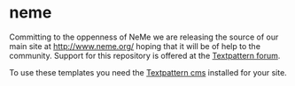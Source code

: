 # neme

Committing to the oppenness of NeMe we are releasing the source of our main site at http://www.neme.org/ hoping that it will be of help to the community. 
Support for this repository is offered at the [Textpattern forum](http://forum.textpattern.com/viewtopic.php?pid=302334).

To use these templates you need the [Textpattern cms](http://www.textpattern.com)  installed for your site.
